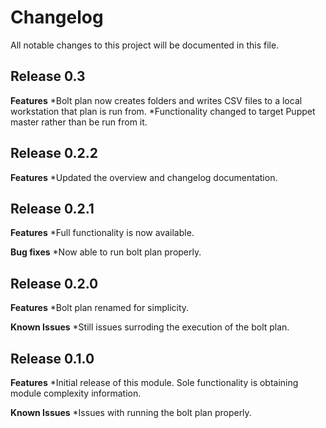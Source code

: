 # Changelog

All notable changes to this project will be documented in this file.

## Release 0.3

**Features**
*Bolt plan now creates folders and writes CSV files to a local workstation that plan is run from.
*Functionality changed to target Puppet master rather than be run from it.

## Release 0.2.2

**Features**
*Updated the overview and changelog documentation.



## Release 0.2.1

**Features**
*Full functionality is now available.

**Bug fixes**
*Now able to run bolt plan properly.



## Release 0.2.0

**Features**
*Bolt plan renamed for simplicity.

**Known Issues**
*Still issues surroding the execution of the bolt plan.




## Release 0.1.0

**Features**
*Initial release of this module. Sole functionality is obtaining module complexity information.
 
**Known Issues**
*Issues with running the bolt plan properly.
